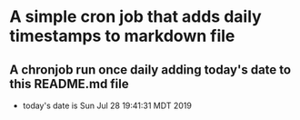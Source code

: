 A simple cron job that adds daily timestamps to markdown file
============================================================
## A chronjob run once daily adding today's date to this README.md file
* today's date is Sun Jul 28 19:41:31 MDT 2019
